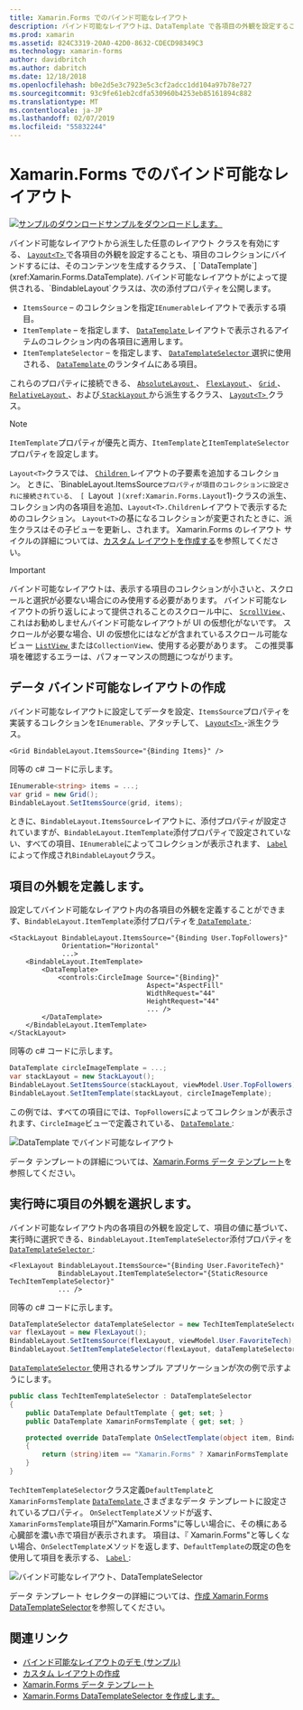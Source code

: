 ```yaml
---
title: Xamarin.Forms でのバインド可能なレイアウト
description: バインド可能なレイアウトは、DataTemplate で各項目の外観を設定することも、項目のコレクションにバインドして、コンテンツを生成するレイアウト クラスを有効にします。
ms.prod: xamarin
ms.assetid: 824C3319-20A0-42D0-8632-CDECD98349C3
ms.technology: xamarin-forms
author: davidbritch
ms.author: dabritch
ms.date: 12/18/2018
ms.openlocfilehash: b0e2d5e3c7923e5c3cf2adcc1dd104a97b78e727
ms.sourcegitcommit: 93c9fe61eb2cdfa530960b4253eb85161894c882
ms.translationtype: MT
ms.contentlocale: ja-JP
ms.lasthandoff: 02/07/2019
ms.locfileid: "55832244"
---
```

# <a name="bindable-layouts-in-xamarinforms"></a>Xamarin.Forms でのバインド可能なレイアウト

[![サンプルのダウンロード](~/media/shared/download.png)サンプルをダウンロードします。](https://developer.xamarin.com/samples/xamarin-forms/UserInterface/BindableLayouts/)

バインド可能なレイアウトから派生した任意のレイアウト クラスを有効にする、 [ `Layout<T>` ](xref:Xamarin.Forms.Layout`1)で各項目の外観を設定することも、項目のコレクションにバインドするには、そのコンテンツを生成するクラス、 [ `DataTemplate`](xref:Xamarin.Forms.DataTemplate). バインド可能なレイアウトがによって提供される、`BindableLayout`クラスは、次の添付プロパティを公開します。

- `ItemsSource` – のコレクションを指定`IEnumerable`レイアウトで表示する項目。
- `ItemTemplate` – を指定します、 [ `DataTemplate` ](xref:Xamarin.Forms.DataTemplate)レイアウトで表示されるアイテムのコレクション内の各項目に適用します。
- `ItemTemplateSelector` – を指定します、 [ `DataTemplateSelector` ](xref:Xamarin.Forms.DataTemplateSelector)選択に使用される、 [ `DataTemplate` ](xref:Xamarin.Forms.DataTemplate)のランタイムにある項目。

これらのプロパティに接続できる、 [ `AbsoluteLayout` ](xref:Xamarin.Forms.AbsoluteLayout)、 [ `FlexLayout` ](xref:Xamarin.Forms.FlexLayout)、 [ `Grid` ](xref:Xamarin.Forms.Grid)、 [ `RelativeLayout` ](xref:Xamarin.Forms.RelativeLayout)、および[ `StackLayout` ](xref:Xamarin.Forms.StackLayout)から派生するクラス、 [ `Layout<T>` ](xref:Xamarin.Forms.Layout`1)クラス。

> [!NOTE]
> `ItemTemplate`プロパティが優先と両方、`ItemTemplate`と`ItemTemplateSelector`プロパティを設定します。

`Layout<T>`クラスでは、 [ `Children` ](xref:Xamarin.Forms.Layout`1.Children)レイアウトの子要素を追加するコレクション。 ときに、`BinableLayout.ItemsSource`プロパティが項目のコレクションに設定されに接続されている、 [ `Layout<T>` ](xref:Xamarin.Forms.Layout`1)-クラスの派生、コレクション内の各項目を追加、`Layout<T>.Children`レイアウトで表示するためのコレクション。 `Layout<T>`の基になるコレクションが変更されたときに、派生クラスはその子ビューを更新し、されます。 Xamarin.Forms のレイアウト サイクルの詳細については、[カスタム レイアウトを作成する](~/xamarin-forms/user-interface/layouts/custom.md)を参照してください。

> [!IMPORTANT]
> バインド可能なレイアウトは、表示する項目のコレクションが小さいと、スクロールと選択が必要ない場合にのみ使用する必要があります。 バインド可能なレイアウトの折り返しによって提供されることのスクロール中に、 [ `ScrollView` ](xref:Xamarin.Forms.ScrollView)、これはお勧めしませんバインド可能なレイアウトが UI の仮想化がないです。 スクロールが必要な場合、UI の仮想化にはなどが含まれているスクロール可能なビュー [ `ListView` ](xref:Xamarin.Forms.ListView)または`CollectionView`、使用する必要があります。 この推奨事項を確認するエラーは、パフォーマンスの問題につながります。

## <a name="populating-a-bindable-layout-with-data"></a>データ バインド可能なレイアウトの作成

バインド可能なレイアウトに設定してデータを設定、`ItemsSource`プロパティを実装するコレクションを`IEnumerable`、アタッチして、 [ `Layout<T>` ](xref:Xamarin.Forms.Layout`1)-派生クラス。

```xaml
<Grid BindableLayout.ItemsSource="{Binding Items}" />
```

同等の c# コードに示します。

```csharp
IEnumerable<string> items = ...;
var grid = new Grid();
BindableLayout.SetItemsSource(grid, items);
```

ときに、`BindableLayout.ItemsSource`レイアウトに、添付プロパティが設定されていますが、`BindableLayout.ItemTemplate`添付プロパティで設定されていない、すべての項目、`IEnumerable`によってコレクションが表示されます、 [ `Label` ](xref:Xamarin.Forms.Label) によって作成され`BindableLayout`クラス。

## <a name="defining-item-appearance"></a>項目の外観を定義します。

設定してバインド可能なレイアウト内の各項目の外観を定義することができます、`BindableLayout.ItemTemplate`添付プロパティを[ `DataTemplate` ](xref:Xamarin.Forms.DataTemplate):

```xaml
<StackLayout BindableLayout.ItemsSource="{Binding User.TopFollowers}"
             Orientation="Horizontal"
             ...>
    <BindableLayout.ItemTemplate>
        <DataTemplate>
            <controls:CircleImage Source="{Binding}"
                                  Aspect="AspectFill"
                                  WidthRequest="44"
                                  HeightRequest="44"
                                  ... />
        </DataTemplate>
    </BindableLayout.ItemTemplate>
</StackLayout>
```

同等の c# コードに示します。

```csharp
DataTemplate circleImageTemplate = ...;
var stackLayout = new StackLayout();
BindableLayout.SetItemsSource(stackLayout, viewModel.User.TopFollowers);
BindableLayout.SetItemTemplate(stackLayout, circleImageTemplate);
```

この例では、すべての項目にでは、`TopFollowers`によってコレクションが表示されます、`CircleImage`ビューで定義されている、 [ `DataTemplate` ](xref:Xamarin.Forms.DataTemplate):

![DataTemplate でバインド可能なレイアウト](bindable-layouts-images/top-followers.png "データ テンプレートを使用してバインド可能なレイアウト")

データ テンプレートの詳細については、[Xamarin.Forms データ テンプレート](~/xamarin-forms/app-fundamentals/templates/data-templates/index.md)を参照してください。

## <a name="choosing-item-appearance-at-runtime"></a>実行時に項目の外観を選択します。

バインド可能なレイアウト内の各項目の外観を設定して、項目の値に基づいて、実行時に選択できる、`BindableLayout.ItemTemplateSelector`添付プロパティを[ `DataTemplateSelector` ](xref:Xamarin.Forms.DataTemplateSelector):

```xaml
<FlexLayout BindableLayout.ItemsSource="{Binding User.FavoriteTech}"
            BindableLayout.ItemTemplateSelector="{StaticResource TechItemTemplateSelector}"
            ... />
```

同等の c# コードに示します。

```csharp
DataTemplateSelector dataTemplateSelector = new TechItemTemplateSelector { ... };
var flexLayout = new FlexLayout();
BindableLayout.SetItemsSource(flexLayout, viewModel.User.FavoriteTech);
BindableLayout.SetItemTemplateSelector(flexLayout, dataTemplateSelector);
```

[ `DataTemplateSelector` ](xref:Xamarin.Forms.DataTemplateSelector)使用されるサンプル アプリケーションが次の例で示すようにします。

```csharp
public class TechItemTemplateSelector : DataTemplateSelector
{
    public DataTemplate DefaultTemplate { get; set; }
    public DataTemplate XamarinFormsTemplate { get; set; }

    protected override DataTemplate OnSelectTemplate(object item, BindableObject container)
    {
        return (string)item == "Xamarin.Forms" ? XamarinFormsTemplate : DefaultTemplate;
    }
}
```

`TechItemTemplateSelector`クラス定義`DefaultTemplate`と`XamarinFormsTemplate` [ `DataTemplate` ](xref:Xamarin.Forms.DataTemplate)さまざまなデータ テンプレートに設定されているプロパティ。 `OnSelectTemplate`メソッドが返す、`XamarinFormsTemplate`項目が"Xamarin.Forms"に等しい場合に、その横にある心臓部を濃い赤で項目が表示されます。 項目は、『 Xamarin.Forms"と等しくない場合、`OnSelectTemplate`メソッドを返します、`DefaultTemplate`の既定の色を使用して項目を表示する、 [ `Label` ](xref:Xamarin.Forms.Label):

![バインド可能なレイアウト、DataTemplateSelector](bindable-layouts-images/favorite-tech.png "データ テンプレート セレクターにバインド可能なレイアウト")

データ テンプレート セレクターの詳細については、[作成 Xamarin.Forms DataTemplateSelector](~/xamarin-forms/app-fundamentals/templates/data-templates/selector.md)を参照してください。

## <a name="related-links"></a>関連リンク

- [バインド可能なレイアウトのデモ (サンプル)](https://developer.xamarin.com/samples/xamarin-forms/UserInterface/BindableLayouts/)
- [カスタム レイアウトの作成](~/xamarin-forms/user-interface/layouts/custom.md)
- [Xamarin.Forms データ テンプレート](~/xamarin-forms/app-fundamentals/templates/data-templates/index.md)
- [Xamarin.Forms DataTemplateSelector を作成します。](~/xamarin-forms/app-fundamentals/templates/data-templates/selector.md)
